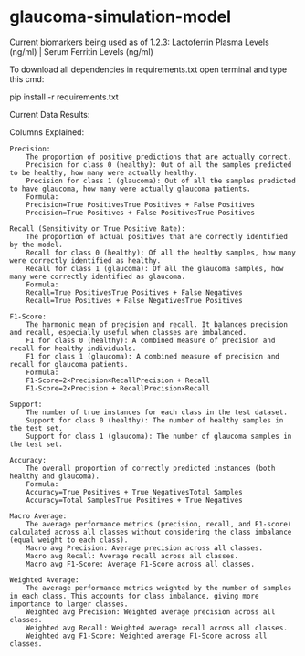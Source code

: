 # glaucoma-simulation-model

Current biomarkers being used as of 1.2.3: Lactoferrin Plasma Levels (ng/ml) |  Serum Ferritin Levels (ng/ml)

To download all dependencies in requirements.txt open terminal and type this cmd:

pip install -r requirements.txt

Current Data Results:

Columns Explained:

    Precision:
        The proportion of positive predictions that are actually correct.
        Precision for class 0 (healthy): Out of all the samples predicted to be healthy, how many were actually healthy.
        Precision for class 1 (glaucoma): Out of all the samples predicted to have glaucoma, how many were actually glaucoma patients.
        Formula:
        Precision=True PositivesTrue Positives + False Positives
        Precision=True Positives + False PositivesTrue Positives​

    Recall (Sensitivity or True Positive Rate):
        The proportion of actual positives that are correctly identified by the model.
        Recall for class 0 (healthy): Of all the healthy samples, how many were correctly identified as healthy.
        Recall for class 1 (glaucoma): Of all the glaucoma samples, how many were correctly identified as glaucoma.
        Formula:
        Recall=True PositivesTrue Positives + False Negatives
        Recall=True Positives + False NegativesTrue Positives​

    F1-Score:
        The harmonic mean of precision and recall. It balances precision and recall, especially useful when classes are imbalanced.
        F1 for class 0 (healthy): A combined measure of precision and recall for healthy individuals.
        F1 for class 1 (glaucoma): A combined measure of precision and recall for glaucoma patients.
        Formula:
        F1-Score=2×Precision×RecallPrecision + Recall
        F1-Score=2×Precision + RecallPrecision×Recall​

    Support:
        The number of true instances for each class in the test dataset.
        Support for class 0 (healthy): The number of healthy samples in the test set.
        Support for class 1 (glaucoma): The number of glaucoma samples in the test set.

    Accuracy:
        The overall proportion of correctly predicted instances (both healthy and glaucoma).
        Formula:
        Accuracy=True Positives + True NegativesTotal Samples
        Accuracy=Total SamplesTrue Positives + True Negatives​

    Macro Average:
        The average performance metrics (precision, recall, and F1-score) calculated across all classes without considering the class imbalance (equal weight to each class).
        Macro avg Precision: Average precision across all classes.
        Macro avg Recall: Average recall across all classes.
        Macro avg F1-Score: Average F1-Score across all classes.

    Weighted Average:
        The average performance metrics weighted by the number of samples in each class. This accounts for class imbalance, giving more importance to larger classes.
        Weighted avg Precision: Weighted average precision across all classes.
        Weighted avg Recall: Weighted average recall across all classes.
        Weighted avg F1-Score: Weighted average F1-Score across all classes.